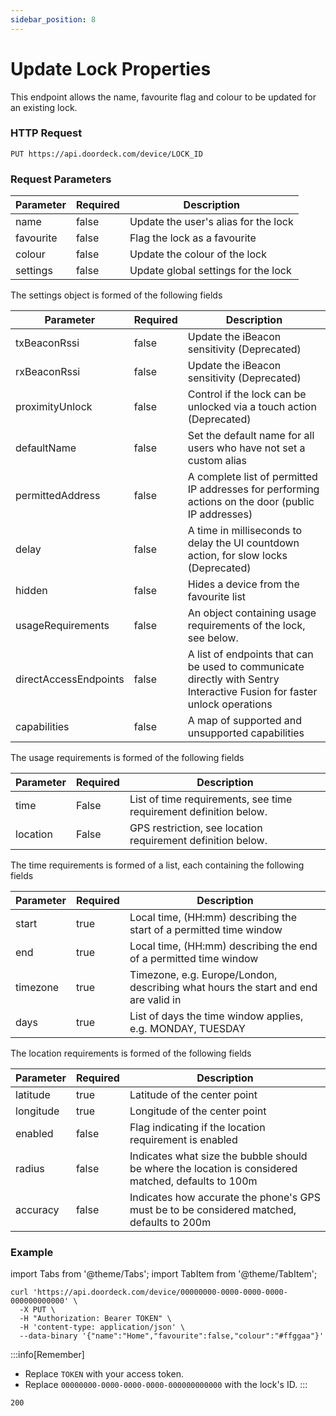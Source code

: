 ```yaml
---
sidebar_position: 8
---
```


# Update Lock Properties

This endpoint allows the name, favourite flag and colour to be updated for an existing lock.

### HTTP Request

`PUT https://api.doordeck.com/device/LOCK_ID`

### Request Parameters

| Parameter | Required | Description                          |
|-----------|----------|--------------------------------------|
| name      | false    | Update the user's alias for the lock |
| favourite | false    | Flag the lock as a favourite         |
| colour    | false    | Update the colour of the lock        |
| settings  | false    | Update global settings for the lock  |

The settings object is formed of the following fields

| Parameter             | Required | Description                                                                                                              |
|-----------------------|----------|--------------------------------------------------------------------------------------------------------------------------|
| txBeaconRssi          | false    | Update the iBeacon sensitivity (Deprecated)                                                                              |
| rxBeaconRssi          | false    | Update the iBeacon sensitivity (Deprecated)                                                                              |
| proximityUnlock       | false    | Control if the lock can be unlocked via a touch action (Deprecated)                                                      |
| defaultName           | false    | Set the default name for all users who have not set a custom alias                                                       |
| permittedAddress      | false    | A complete list of permitted IP addresses for performing actions on the door (public IP addresses)                       |
| delay                 | false    | A time in milliseconds to delay the UI countdown action, for slow locks (Deprecated)                                     |
| hidden                | false    | Hides a device from the favourite list                                                                                   |
| usageRequirements     | false    | An object containing usage requirements of the lock, see below.                                                          |
| directAccessEndpoints | false    | A list of endpoints that can be used to communicate directly with Sentry Interactive Fusion for faster unlock operations |
| capabilities          | false    | A map of supported and unsupported capabilities                                                                          |

The usage requirements is formed of the following fields

| Parameter | Required | Description                                                       |
|-----------|----------|-------------------------------------------------------------------|
| time      | False    | List of time requirements, see time requirement definition below. |
| location  | False    | GPS restriction, see location requirement definition below.       |

The time requirements is formed of a list, each containing the following fields

| Parameter | Required | Description                                                                        |
|-----------|----------|------------------------------------------------------------------------------------|
| start     | true     | Local time, (HH:mm) describing the start of a permitted time window                |
| end       | true     | Local time, (HH:mm) describing the end of a permitted time window                  |
| timezone  | true     | Timezone, e.g. Europe/London, describing what hours the start and end are valid in |
| days      | true     | List of days the time window applies, e.g. MONDAY, TUESDAY                         |

The location requirements is formed of the following fields

| Parameter | Required | Description                                                                                         |
|-----------|----------|-----------------------------------------------------------------------------------------------------|
| latitude  | true     | Latitude of the center point                                                                        |
| longitude | true     | Longitude of the center point                                                                       |
| enabled   | false    | Flag indicating if the location requirement is enabled                                              |
| radius    | false    | Indicates what size the bubble should be where the location is considered matched, defaults to 100m |
| accuracy  | false    | Indicates how accurate the phone's GPS must be to be considered matched, defaults to 200m           |

### Example

import Tabs from '@theme/Tabs';
import TabItem from '@theme/TabItem';

<Tabs>
<TabItem value="request" label="Request">

```shell showLineNumbers title="CURL"
curl 'https://api.doordeck.com/device/00000000-0000-0000-0000-000000000000' \
  -X PUT \
  -H "Authorization: Bearer TOKEN" \
  -H 'content-type: application/json' \
  --data-binary '{"name":"Home","favourite":false,"colour":"#ffggaa"}'
```

:::info[Remember]
* Replace `TOKEN` with your access token.
* Replace `00000000-0000-0000-0000-000000000000` with the lock's ID.
:::

</TabItem>
<TabItem value="response" label="Response">

```markdown showLineNumbers title="HTTP CODE"
200
```

</TabItem>
</Tabs>
